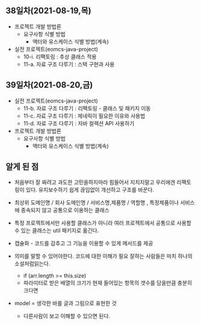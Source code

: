 ## 38일차(2021-08-19,목)

- 프로젝트 개발 방법론
  - 요구사항 식별 방법
    - 액터와 유스케이스 식별 방법(계속)
- 실전 프로젝트(eomcs-java-project)
  - 10-i. 리팩토링 : 추상 클래스 적용
  - 11-a. 자료 구조 다루기 : 스택 구현과 사용

## 39일차(2021-08-20,금)

- 실전 프로젝트(eomcs-java-project)
  - 11-b. 자료 구조 다루기 : 리팩토링 - 클래스 및 패키지 이동
  - 11-c. 자료 구조 다루기 : 제네릭이 필요한 이유와 사용법
  - 11-d. 자료 구조 다루기 : 자바 컬렉션 API 사용하기
- 프로젝트 개발 방법론
  - 요구사항 식별 방법
    - 액터와 유스케이스 식별 방법(계속)

## 알게 된 점

- 처음부터 잘 짜려고 과도한 고민을하지마라 힘들어서 지치지말고
  우리에겐 리팩토링이 있다. 유지보수하기 쉽게 끊임없이 개선하고 구조를 바꾼다.

- 최상위 도메인명 / 회사 도메인명 / 서비스명,제품명 / 역할명 , 특정제품이나 서비스에 종속되지 않고 공통으로 이용하는 클래스

- 특정 프로젝트에서만 사용할 클래스가 아니라 여러 프로젝트에서 공통으로 사용할 수 있는 클래스는 util 패키지로 옮긴다.

- 캡슐화 - 코드를 감추고 그 기능을 이용할 수 있게 메서드를 제공

- 의미를 말할 수 있어야한다. 코드에 대한 이해가 필요 잘하는 사람들은 마치 하나의 소설처럼읽는다.

  - if (arr.length >= this.size)
  - 파라미터로 받은 배열의 크기가 현재 들어있는 항목의 갯수를 담을만큼 충분히 크다면

- model = 생각한 바를 글과 그림으로 표현한 것
  - 다른사람이 보고 이해할 수 있으면 된다.
